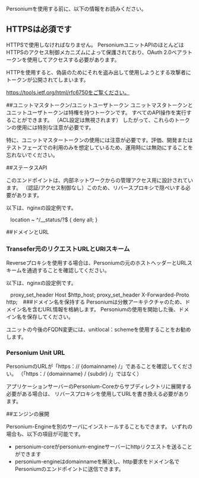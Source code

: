 Personiumを使用する前に、以下の情報をお読みください。

## HTTPSは必須です
HTTPSで使用しなければなりません。 PersoniumユニットAPIのほとんどはHTTPSのアクセス制御メカニズムによって保護されており、OAuth 2.0ベアラトークンを使用してアクセスする必要があります。

HTTPを使用すると、偽装のためにそれを盗み出して使用しようとする攻撃者にトークンが公開されてしまいます。

https://tools.ietf.org/html/rfc6750をご覧ください。


##ユニットマスタトークン/ユニットユーザトークン
ユニットマスタトークンとユニットユーザトークンは特権を持つトークンです。
すべてのAPI操作を実行することができます。 （ACL設定は無視されます）
したがって、これらのトークンの使用には特別な注意が必要です。

特に、ユニットマスタートークンの使用には注意が必要です。評価、開発またはテストフェーズでの利用のみを想定しているため、運用時には無効にすることを忘れないでください。

##ステータスAPI

このエンドポイントは、内部ネットワークからの管理アクセス用に設計されています。
（認証/アクセス制御なし）このため、リバースプロキシで隠ぺいする必要があります。

以下は、nginxの設定例です。

`` ``
        location ~ ^/__status/?$ {
            deny all;
}
`` ``

##ドメインとURL

### Transefer元のリクエストURLとURIスキーム
Reverseプロキシを使用する場合は、Personiumの元のホストヘッダーとURLスキームを通過することを確認してください。

以下は、nginxの設定例です。

`` ``
            proxy_set_header Host $http_host;
            proxy_set_header X-Forwarded-Proto http;
`` ``
###ドメイン名を保持する
Personiumは分散アーキテクチャのため、ドメイン名を含むURL情報を格納します。
Personiumの使用を開始した後、ドメイン名を保存してください。

ユニットの今後のFQDN変更には、unitlocal：schemeを使用することをお勧めします。

### Personium Unit URL

PersoniumのURLが「https：// {domainname} /」であることを確認してください。
（「https：/ {domainname} / {subdir} /」ではなく）


アプリケーションサーバーのPersonium-Coreからサブディレクトリに展開する必要がある場合は、
リバースプロキシを使用してURLを書き換える必要があります。


##エンジンの展開

Personium-Engineを別のサーバにインストールすることもできます。
いずれの場合も、以下の項目が可能です。

  - personium-coreがpersonium-engineサーバーにhttpリクエストを送ることができます
  - personium-engineはdomainnameを解決し、http要求をドメイン名でPersoniumのエンドポイントに送信できます。
